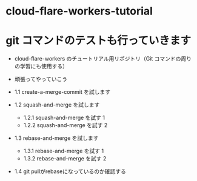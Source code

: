 # cloud-flare-workers-tutorial

# git コマンドのテストも行っていきます

- cloud-flare-workers のチュートリアル用リポジトリ（Git コマンドの周りの学習にも使用する）
- 頑張ってやっていこう

- 1.1 create-a-merge-commit を試します
- 1.2 squash-and-merge を試します
  - 1.2.1 squash-and-merge を試す 1
  - 1.2.2 squash-and-merge を試す 2
- 1.3 rebase-and-merge を試します
  - 1.3.1 rebase-and-merge を試す 1
  - 1.3.2 rebase-and-merge を試す 2
- 1.4 git pullがrebaseになっているのか確認する
